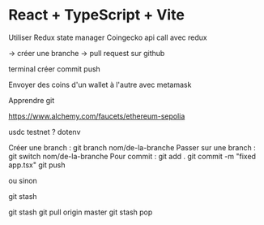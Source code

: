 # React + TypeScript + Vite

Utiliser Redux state manager
Coingecko api call avec redux

->  créer une branche
-> pull request sur github

terminal créer commit push 

Envoyer des coins d'un wallet à l'autre avec metamask

Apprendre git 

https://www.alchemy.com/faucets/ethereum-sepolia

usdc testnet ? 
dotenv

Créer une branch : git branch nom/de-la-branche
Passer sur une branch : git switch nom/de-la-branche
Pour commit : 
git add .
git commit -m "fixed  app.tsx"
git push

ou sinon

git stash


git stash 
git pull origin master
git stash pop

